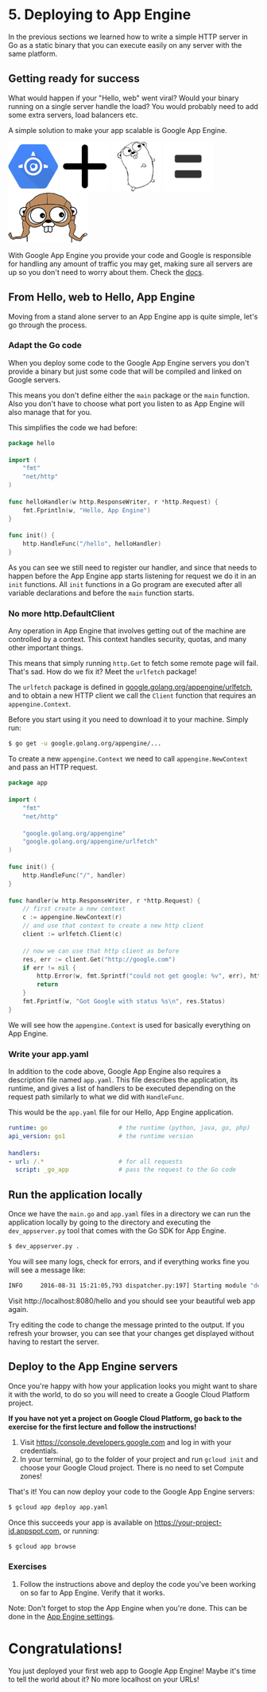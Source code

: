# 5. Deploying to App Engine

In the previous sections we learned how to write a simple HTTP server in Go as a
static binary that you can execute easily on any server with the same platform.

## Getting ready for success

What would happen if your "Hello, web" went viral? Would your binary running on
a single server handle the load? You would probably need to add some extra
servers, load balancers etc.


A simple solution to make your app scalable is Google App Engine.

<div>
<img src="img/app-engine-logo.png" height=100px></img>
<img src="img/plus.png" height=100px></img>
<img src="img/gopher.png" height=100px></img>
<img src="img/equals.png" height=100px></img>
<img src="img/gaegopher.jpg" height=100px></img>
</div>

With Google App Engine you provide your code and Google is responsible for
handling any amount of traffic you may get, making sure all servers are up so
you don't need to worry about them. Check the
[docs](https://cloud.google.com/appengine/docs).


## From Hello, web to Hello, App Engine

Moving from a stand alone server to an App Engine app is quite simple, let's
go through the process.

### Adapt the Go code

When you deploy some code to the Google App Engine servers you don't provide a
binary but just some code that will be compiled and linked on Google servers.

This means you don't define either the `main` package or the `main` function.
Also you don't have to choose what port you listen to as App Engine will also
manage that for you.

This simplifies the code we had before:

```go
package hello

import (
	"fmt"
	"net/http"
)

func helloHandler(w http.ResponseWriter, r *http.Request) {
	fmt.Fprintln(w, "Hello, App Engine")
}

func init() {
	http.HandleFunc("/hello", helloHandler)
}
```

As you can see we still need to register our handler, and since that needs to
happen before the App Engine app starts listening for request we do it in an
`init` functions. All `init` functions in a Go program are executed after all
variable declarations and before the `main` function starts.

### No more http.DefaultClient

Any operation in App Engine that involves getting out of the machine are controlled by
a context. This context handles security, quotas, and many other important things.

This means that simply running `http.Get` to fetch some remote page will fail.
That's sad. How do we fix it? Meet the `urlfetch` package!

The `urlfetch` package is defined in
[google.golang.org/appengine/urlfetch](https://google.golang.org/appengine/urlfetch),
and to obtain a new HTTP client we call the `Client` function that requires an
`appengine.Context`.

Before you start using it you need to download it to your machine. Simply run:

```bash
$ go get -u google.golang.org/appengine/...
```

To create a new `appengine.Context` we need to call `appengine.NewContext` and
pass an HTTP request.

```go
package app

import (
	"fmt"
	"net/http"

	"google.golang.org/appengine"
	"google.golang.org/appengine/urlfetch"
)

func init() {
	http.HandleFunc("/", handler)
}

func handler(w http.ResponseWriter, r *http.Request) {
	// first create a new context
	c := appengine.NewContext(r)
	// and use that context to create a new http client
	client := urlfetch.Client(c)

	// now we can use that http client as before
	res, err := client.Get("http://google.com")
	if err != nil {
		http.Error(w, fmt.Sprintf("could not get google: %v", err), http.StatusInternalServerError)
		return
	}
	fmt.Fprintf(w, "Got Google with status %s\n", res.Status)
}
```

We will see how the `appengine.Context` is used for basically everything on App
Engine.

### Write your app.yaml

In addition to the code above, Google App Engine also requires a description
file named `app.yaml`. This file describes the application, its runtime, and
gives a list of handlers to be executed depending on the request path similarly
to what we did with `HandleFunc`.

This would be the `app.yaml` file for our Hello, App Engine application.

[embedmd]:# (app/app.yaml)
```yaml
runtime: go                    # the runtime (python, java, go, php)
api_version: go1               # the runtime version

handlers:
- url: /.*                     # for all requests
  script: _go_app              # pass the request to the Go code
```

## Run the application locally

Once we have the `main.go` and `app.yaml` files in a directory we can run the
application locally by going to the directory and executing the
`dev_appserver.py` tool that comes with the Go SDK for App Engine.

```bash
$ dev_appserver.py .
```

You will see many logs, check for errors, and if everything works fine you will
see a message like:

```bash
INFO     2016-08-31 15:21:05,793 dispatcher.py:197] Starting module "default" running at: http://localhost:8080
```

Visit http://localhost:8080/hello and you should see your beautiful web app
again.

Try editing the code to change the message printed to the output. If you
refresh your browser, you can see that your changes get displayed without
having to restart the server.

## Deploy to the App Engine servers

Once you're happy with how your application looks you might want to share it
with the world, to do so you will need to create a Google Cloud Platform
project.

**If you have not yet a project on Google Cloud Platform, go back to the exercise
for the first lecture and follow the instructions!**

1. Visit https://console.developers.google.com and log in with your
   credentials.
2. In your terminal, go to the folder of your project and run `gcloud init` and
   choose your Google Cloud project. There is no need to set Compute zones!

That's it! You can now deploy your code to the Google App Engine servers:

```bash
$ gcloud app deploy app.yaml
```

Once this succeeds your app is available on
https://your-project-id.appspot.com, or running:

```bash
$ gcloud app browse
```

### Exercises

1. Follow the instructions above and deploy the code you've been working on so
   far to App Engine. Verify that it works.
   
Note: Don't forget to stop the App Engine when you're done. This can be done in the [App Engine settings](https://console.cloud.google.com/appengine/settings).

# Congratulations!

You just deployed your first web app to Google App Engine! Maybe it's time to
tell the world about it? No more localhost on your URLs!
